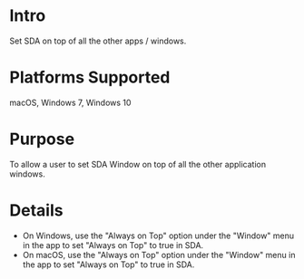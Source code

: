 # Intro
Set SDA on top of all the other apps / windows.

# Platforms Supported
macOS, Windows 7, Windows 10

# Purpose
To allow a user to set SDA Window on top of all the other application windows.

# Details
- On Windows, use the "Always on Top" option under the "Window" menu in the app to set "Always on Top" to true in SDA.
- On macOS, use the "Always on Top" option under the "Window" menu in the app to set "Always on Top" to true in SDA.
